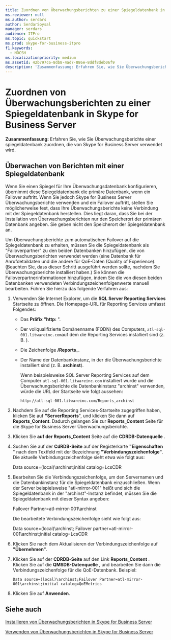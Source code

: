 ```yaml
---
title: Zuordnen von Überwachungsberichten zu einer Spiegeldatenbank in Skype for Business Server
ms.reviewer: null
ms.author: serdars
author: SerdarSoysal
manager: serdars
audience: ITPro
ms.topic: quickstart
ms.prod: skype-for-business-itpro
f1.keywords:
  - NOCSH
ms.localizationpriority: medium
ms.assetid: 42b797c6-8db8-4ad7-886e-8ddf8deb06f9
description: 'Zusammenfassung: Erfahren Sie, wie Sie Überwachungsberichte einer spiegeldatenbank zuordnen, die von Skype for Business Server verwendet wird.'
---
```


# <a name="associate-monitoring-reports-with-a-mirror-database-in-skype-for-business-server"></a>Zuordnen von Überwachungsberichten zu einer Spiegeldatenbank in Skype for Business Server 
 
**Zusammenfassung:** Erfahren Sie, wie Sie Überwachungsberichte einer spiegeldatenbank zuordnen, die von Skype for Business Server verwendet wird.
  
## <a name="monitor-reports-with-a-mirror-database"></a>Überwachen von Berichten mit einer Spiegeldatenbank

Wenn Sie einen Spiegel für Ihre Überwachungsdatenbank konfigurieren, übernimmt diese Spiegeldatenbank die primäre Datenbank, wenn ein Failover auftritt. Wenn Sie jedoch Skype for Business Server Überwachungsberichte verwenden und ein Failover auftritt, stellen Sie möglicherweise fest, dass Ihre Überwachungsberichte keine Verbindung mit der Spiegeldatenbank herstellen. Dies liegt daran, dass Sie bei der Installation von Überwachungsberichten nur den Speicherort der primären Datenbank angeben. Sie geben nicht den Speicherort der Spiegeldatenbank an.
  
Um Überwachungsberichte zum automatischen Failover auf die Spiegeldatenbank zu erhalten, müssen Sie die Spiegeldatenbank als "Failoverpartner" zu den beiden Datenbanken hinzufügen, die von Überwachungsberichten verwendet werden (eine Datenbank für Anrufdetaildaten und die andere für QoE-Daten (Quality of Experience). (Beachten Sie, dass dieser Schritt ausgeführt werden sollte, nachdem Sie Überwachungsberichte installiert haben.) Sie können die Failoverpartnerinformationen hinzufügen, indem Sie die von diesen beiden Datenbanken verwendeten Verbindungszeichenfolgenwerte manuell bearbeiten. Führen Sie hierzu das folgende Verfahren aus:
  
1. Verwenden Sie Internet Explorer, um die **SQL Server Reporting Services** Startseite zu öffnen. Die Homepage-URL für Reporting Services umfasst Folgendes:
    
   - Das **Präfix "http:** ".
    
   - Der vollqualifizierte Domänenname (FQDN) des Computers, `atl-sql-001.litwareinc.com`auf dem die Reporting Services installiert sind (z. B. ).
    
   - Die Zeichenfolge **/Reports_**.
    
   - Der Name der Datenbankinstanz, in der die Überwachungsberichte installiert sind (z. B. **archinst**).
    
     Wenn beispielsweise SQL Server Reporting Services auf dem Computer `atl-sql-001.litwareinc.com` installiert wurde und die Überwachungsberichte die Datenbankinstanz "archinst" verwenden, würde die URL der Startseite wie folgt aussehen:
    
     `http://atl-sql-001.litwareinc.com/Reports_archinst`
    
2. Nachdem Sie auf die Reporting Services-Startseite zugegriffen haben, klicken Sie auf **"ServerReports**", und klicken Sie dann auf **Reports_Content**. Dadurch gelangen Sie zur **Reports_Content** Seite für die Skype for Business Server Überwachungsberichte.
    
3. Klicken Sie **auf der Reports_Content** Seite auf die **CDRDB-Datenquelle** .
    
4. Suchen Sie auf der **CdRDB-Seite** auf der Registerkarte **"Eigenschaften** " nach dem Textfeld mit der Bezeichnung **"Verbindungszeichenfolge"**. Die aktuelle Verbindungszeichenfolge sieht etwa wie folgt aus:
    
    Data source=(local)\archinst;initial catalog=LcsCDR
    
5. Bearbeiten Sie die Verbindungszeichenfolge, um den Servernamen und die Datenbankinstanz für die Spiegeldatenbank einzuschließen. Wenn der Server beispielsweise "atl-mirror-001" heißt und sich die Spiegeldatenbank in der "archinst"-Instanz befindet, müssen Sie die Spiegeldatenbank mit dieser Syntax angeben:
    
    Failover Partner=atl-mirror-001\archinst
    
    Die bearbeitete Verbindungszeichenfolge sieht wie folgt aus:
    
    Data source=(local)\archinst; Failover partner=atl-mirror-001\archinst;initial catalog=LcsCDR
    
6. Klicken Sie nach dem Aktualisieren der Verbindungszeichenfolge auf **"Übernehmen"**.
    
7. Klicken Sie auf der **CDRDB-Seite** auf den Link **Reports_Content** . Klicken Sie auf die **QMSDB-Datenquelle** , und bearbeiten Sie dann die Verbindungszeichenfolge für die QoE-Datenbank. Beispiel:
    
    `Data source=(local)\archinst;Failover Partner=atl-mirror-001\archinst;initial catalog=QoEMetrics`
    
8. Klicken Sie auf **Anwenden**.
    
## <a name="see-also"></a>Siehe auch

[Installieren von Überwachungsberichten in Skype for Business Server](install-monitoring-reports.md)
  
[Verwenden von Überwachungsberichten in Skype for Business Server](../../manage/health-and-monitoring/monitoring-reports.md)
